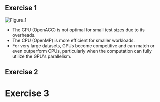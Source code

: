 ## Exercise 1
![Figure_1](https://github.com/user-attachments/assets/aa7eedd1-b75d-4854-82d4-99c57fdfb892)

- The GPU (OpenACC) is not optimal for small test sizes due to its overheads.
- The CPU (OpenMP) is more efficient for smaller workloads.
- For very large datasets, GPUs become competitive and can match or even outperform CPUs, particularly when the computation can fully utilize the GPU's parallelism.

## Exercise 2


# Exercise 3
